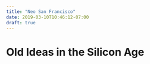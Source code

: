 ```yaml
---
title: "Neo San Francisco"
date: 2019-03-10T10:46:12-07:00
draft: true
---
```


# Old Ideas in the Silicon Age


